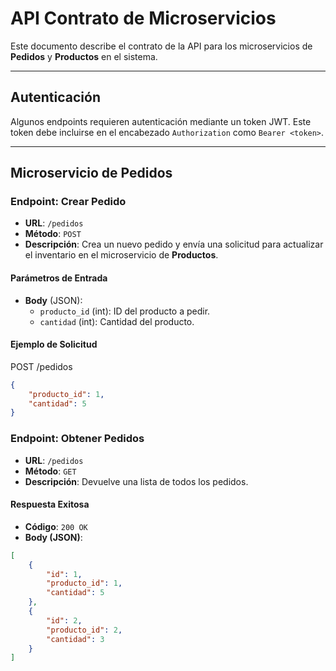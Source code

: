 # API Contrato de Microservicios

Este documento describe el contrato de la API para los microservicios de **Pedidos** y **Productos** en el sistema.

---

## Autenticación

Algunos endpoints requieren autenticación mediante un token JWT. Este token debe incluirse en el encabezado `Authorization` como `Bearer <token>`.

---

## Microservicio de Pedidos

### Endpoint: Crear Pedido
- **URL**: `/pedidos`
- **Método**: `POST`
- **Descripción**: Crea un nuevo pedido y envía una solicitud para actualizar el inventario en el microservicio de **Productos**.
  
#### Parámetros de Entrada
- **Body** (JSON):
  - `producto_id` (int): ID del producto a pedir.
  - `cantidad` (int): Cantidad del producto.

#### Ejemplo de Solicitud

POST /pedidos
```json
{
    "producto_id": 1,
    "cantidad": 5
}
```

### Endpoint: Obtener Pedidos
- **URL**: `/pedidos`
- **Método**: `GET`
- **Descripción**: Devuelve una lista de todos los pedidos.

#### Respuesta Exitosa
- **Código**: `200 OK`
- **Body (JSON)**:
```json
[
    {
        "id": 1,
        "producto_id": 1,
        "cantidad": 5
    },
    {
        "id": 2,
        "producto_id": 2,
        "cantidad": 3
    }
]